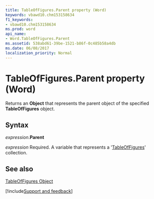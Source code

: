 ```yaml
---
title: TableOfFigures.Parent property (Word)
keywords: vbawd10.chm153158634
f1_keywords:
- vbawd10.chm153158634
ms.prod: word
api_name:
- Word.TableOfFigures.Parent
ms.assetid: 538abd61-39be-1521-b86f-0c485b58a4db
ms.date: 06/08/2017
localization_priority: Normal
---
```



# TableOfFigures.Parent property (Word)

Returns an  **Object** that represents the parent object of the specified **TableOfFigures** object.


## Syntax

_expression_.**Parent**

_expression_ Required. A variable that represents a '[TableOfFigures](Word.TableOfFigures.md)' collection.


## See also


[TableOfFigures Object](Word.TableOfFigures.md)

[!include[Support and feedback](~/includes/feedback-boilerplate.md)]